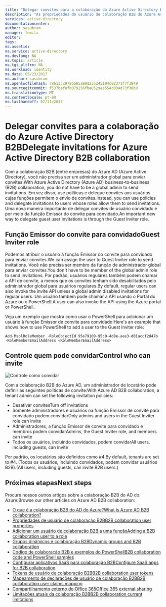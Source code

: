 ```yaml
---
title: "Delegar convites para a colaboração do Azure Active Directory B2B | Microsoft Docs"
description: "As propriedades do usuário de colaboração B2B do Azure Active Directory podem ser configuradas"
services: active-directory
documentationcenter: 
author: sasubram
manager: femila
editor: 
tags: 
ms.assetid: 
ms.service: active-directory
ms.devlang: NA
ms.topic: article
ms.tgt_pltfrm: NA
ms.workload: identity
ms.date: 05/23/2017
ms.author: sasubram
ms.openlocfilehash: 78613cc978b585a98d235245194c02371f7f3849
ms.sourcegitcommit: f537befafb079256fba0529ee554c034d73f36b0
ms.translationtype: MT
ms.contentlocale: pt-BR
ms.lasthandoff: 07/11/2017
---
```

# <a name="delegate-invitations-for-azure-active-directory-b2b-collaboration"></a><span data-ttu-id="d9ad8-103">Delegar convites para a colaboração do Azure Active Directory B2B</span><span class="sxs-lookup"><span data-stu-id="d9ad8-103">Delegate invitations for Azure Active Directory B2B collaboration</span></span>

<span data-ttu-id="d9ad8-104">Com a colaboração B2B (entre empresas) do Azure AD (Azure Active Directory), você não precisa ser um administrador global para enviar convites.</span><span class="sxs-lookup"><span data-stu-id="d9ad8-104">With Azure Active Directory (Azure AD) business-to-business (B2B) collaboration, you do not have to be a global admin to send invitations.</span></span> <span data-ttu-id="d9ad8-105">Em vez disso, use políticas e delegue convites aos usuários cujas funções permitem o envio de convites.</span><span class="sxs-lookup"><span data-stu-id="d9ad8-105">Instead, you can use policies and delegate invitations to users whose roles allow them to send invitations.</span></span> <span data-ttu-id="d9ad8-106">Uma nova maneira importante de delegar convites de usuário convidado é por meio da função Emissor do convite para convidado.</span><span class="sxs-lookup"><span data-stu-id="d9ad8-106">An important new way to delegate guest user invitations is through the Guest Inviter role.</span></span>

## <a name="guest-inviter-role"></a><span data-ttu-id="d9ad8-107">Função Emissor do convite para convidado</span><span class="sxs-lookup"><span data-stu-id="d9ad8-107">Guest Inviter role</span></span>
<span data-ttu-id="d9ad8-108">Podemos atribuir o usuário à função Emissor do convite para convidado para enviar convites.</span><span class="sxs-lookup"><span data-stu-id="d9ad8-108">We can assign the user to Guest Inviter role to send invitations.</span></span> <span data-ttu-id="d9ad8-109">Você não precisa ser membro da função de administrador global para enviar convites.</span><span class="sxs-lookup"><span data-stu-id="d9ad8-109">You don't have to be member of the global admin role to send invitations.</span></span> <span data-ttu-id="d9ad8-110">Por padrão, usuários regulares também podem chamar a API de convite, a menos que os convites tenham sido desabilitados pelo administrador global para usuários regulares.</span><span class="sxs-lookup"><span data-stu-id="d9ad8-110">By default, regular users can also invoke the invite API unless a global admin disabled invitations for regular users.</span></span> <span data-ttu-id="d9ad8-111">Um usuário também pode chamar a API usando o Portal do Azure ou o PowerShell.</span><span class="sxs-lookup"><span data-stu-id="d9ad8-111">A user can also invoke the API using the Azure portal or PowerShell.</span></span>

<span data-ttu-id="d9ad8-112">Veja um exemplo que mostra como usar o PowerShell para adicionar um usuário à função Emissor de convite para convidado:</span><span class="sxs-lookup"><span data-stu-id="d9ad8-112">Here's an example that shows how to use PowerShell to add a user to the Guest Inviter role:</span></span>

```
Add-MsolRoleMember -RoleObjectId 95e79109-95c0-4d8e-aee3-d01accf2d47b -RoleMemberEmailAddress <RoleMemberEmailAddress>
```

## <a name="control-who-can-invite"></a><span data-ttu-id="d9ad8-113">Controle quem pode convidar</span><span class="sxs-lookup"><span data-stu-id="d9ad8-113">Control who can invite</span></span>

![Controle como convidar](media/active-directory-b2b-delegate-invitations/control-who-to-invite.png)

<span data-ttu-id="d9ad8-115">Com a colaboração B2B do Azure AD, um administrador de locatário pode definir as seguintes políticas de convite:</span><span class="sxs-lookup"><span data-stu-id="d9ad8-115">With Azure AD B2B collaboration, a tenant admin can set the following invitation policies:</span></span>

- <span data-ttu-id="d9ad8-116">Desativar convites</span><span class="sxs-lookup"><span data-stu-id="d9ad8-116">Turn off invitations</span></span>
- <span data-ttu-id="d9ad8-117">Somente administradores e usuários na função Emissor de convite para convidado podem convidar</span><span class="sxs-lookup"><span data-stu-id="d9ad8-117">Only admins and users in the Guest Inviter role can invite</span></span>
- <span data-ttu-id="d9ad8-118">Administradores, a função Emissor de convite para convidado e membros podem convidar</span><span class="sxs-lookup"><span data-stu-id="d9ad8-118">Admins, the Guest Inviter role, and members can invite</span></span>
- <span data-ttu-id="d9ad8-119">Todos os usuários, incluindo convidados, podem convidar</span><span class="sxs-lookup"><span data-stu-id="d9ad8-119">All users, including guests, can invite</span></span>

<span data-ttu-id="d9ad8-120">Por padrão, os locatários são definidos como #4.</span><span class="sxs-lookup"><span data-stu-id="d9ad8-120">By default, tenants are set to #4.</span></span> <span data-ttu-id="d9ad8-121">(Todos os usuários, incluindo convidados, podem convidar usuários B2B).</span><span class="sxs-lookup"><span data-stu-id="d9ad8-121">(All users, including guests, can invite B2B users.)</span></span>

## <a name="next-steps"></a><span data-ttu-id="d9ad8-122">Próximas etapas</span><span class="sxs-lookup"><span data-stu-id="d9ad8-122">Next steps</span></span>

<span data-ttu-id="d9ad8-123">Procure nossos outros artigos sobre a colaboração B2B do AD do Azure:</span><span class="sxs-lookup"><span data-stu-id="d9ad8-123">Browse our other articles on Azure AD B2B collaboration:</span></span>

* [<span data-ttu-id="d9ad8-124">O que é a colaboração B2B do AD do Azure?</span><span class="sxs-lookup"><span data-stu-id="d9ad8-124">What is Azure AD B2B collaboration?</span></span>](active-directory-b2b-what-is-azure-ad-b2b.md)
* [<span data-ttu-id="d9ad8-125">Propriedades de usuário de colaboração B2B</span><span class="sxs-lookup"><span data-stu-id="d9ad8-125">B2B collaboration user properties</span></span>](active-directory-b2b-user-properties.md)
* [<span data-ttu-id="d9ad8-126">Adicionar um usuário de colaboração B2B a uma função</span><span class="sxs-lookup"><span data-stu-id="d9ad8-126">Adding a B2B collaboration user to a role</span></span>](active-directory-b2b-add-guest-to-role.md)
* [<span data-ttu-id="d9ad8-127">Grupos dinâmicos e colaboração B2B</span><span class="sxs-lookup"><span data-stu-id="d9ad8-127">Dynamic groups and B2B collaboration</span></span>](active-directory-b2b-dynamic-groups.md)
* [<span data-ttu-id="d9ad8-128">Código de colaboração B2B e exemplos do PowerShell</span><span class="sxs-lookup"><span data-stu-id="d9ad8-128">B2B collaboration code and PowerShell samples</span></span>](active-directory-b2b-code-samples.md)
* [<span data-ttu-id="d9ad8-129">Configurar aplicativos SaaS para colaboração B2B</span><span class="sxs-lookup"><span data-stu-id="d9ad8-129">Configure SaaS apps for B2B collaboration</span></span>](active-directory-b2b-configure-saas-apps.md)
* [<span data-ttu-id="d9ad8-130">Tokens de usuário de colaboração B2B</span><span class="sxs-lookup"><span data-stu-id="d9ad8-130">B2B collaboration user tokens</span></span>](active-directory-b2b-user-token.md)
* [<span data-ttu-id="d9ad8-131">Mapeamento de declarações de usuário de colaboração B2B</span><span class="sxs-lookup"><span data-stu-id="d9ad8-131">B2B collaboration user claims mapping</span></span>](active-directory-b2b-claims-mapping.md)
* [<span data-ttu-id="d9ad8-132">Compartilhamento externo do Office 365</span><span class="sxs-lookup"><span data-stu-id="d9ad8-132">Office 365 external sharing</span></span>](active-directory-b2b-o365-external-user.md)
* [<span data-ttu-id="d9ad8-133">Limitações atuais da colaboração B2B</span><span class="sxs-lookup"><span data-stu-id="d9ad8-133">B2B collaboration current limitations</span></span>](active-directory-b2b-current-limitations.md)
